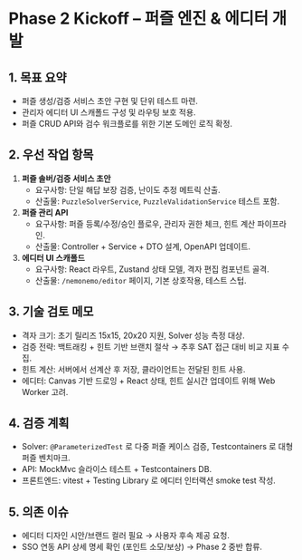 # Phase 2 Kickoff – 퍼즐 엔진 & 에디터 개발

## 1. 목표 요약
- 퍼즐 생성/검증 서비스 초안 구현 및 단위 테스트 마련.
- 관리자 에디터 UI 스캐폴드 구성 및 라우팅 보호 적용.
- 퍼즐 CRUD API와 검수 워크플로를 위한 기본 도메인 로직 확정.

## 2. 우선 작업 항목
1. **퍼즐 솔버/검증 서비스 초안**
   - 요구사항: 단일 해답 보장 검증, 난이도 추정 메트릭 산출.
   - 산출물: `PuzzleSolverService`, `PuzzleValidationService` 테스트 포함.
2. **퍼즐 관리 API**
   - 요구사항: 퍼즐 등록/수정/승인 플로우, 관리자 권한 체크, 힌트 계산 파이프라인.
   - 산출물: Controller + Service + DTO 설계, OpenAPI 업데이트.
3. **에디터 UI 스캐폴드**
   - 요구사항: React 라우트, Zustand 상태 모델, 격자 편집 컴포넌트 골격.
   - 산출물: `/nemonemo/editor` 페이지, 기본 상호작용, 테스트 스텁.

## 3. 기술 검토 메모
- 격자 크기: 초기 릴리즈 15x15, 20x20 지원, Solver 성능 측정 대상.
- 검증 전략: 백트래킹 + 힌트 기반 브랜치 절삭 → 추후 SAT 접근 대비 비교 지표 수집.
- 힌트 계산: 서버에서 선계산 후 저장, 클라이언트는 전달된 힌트 사용.
- 에디터: Canvas 기반 드로잉 + React 상태, 힌트 실시간 업데이트 위해 Web Worker 고려.

## 4. 검증 계획
- Solver: `@ParameterizedTest` 로 다중 퍼즐 케이스 검증, Testcontainers 로 대형 퍼즐 벤치마크.
- API: MockMvc 슬라이스 테스트 + Testcontainers DB.
- 프론트엔드: vitest + Testing Library 로 에디터 인터랙션 smoke test 작성.

## 5. 의존 이슈
- 에디터 디자인 시안/브랜드 컬러 필요 → 사용자 후속 제공 요청.
- SSO 연동 API 상세 명세 확인 (포인트 소모/보상) → Phase 2 중반 합류.
